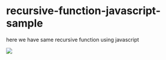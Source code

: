 # recursive-function-javascript-sample
here we have same recursive function using javascript

[![](http://img.youtube.com/vi/LqESeflAyBw/0.jpg)](http://www.youtube.com/watch?v=LqESeflAyBw "")
